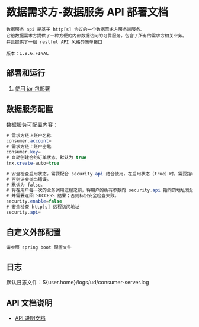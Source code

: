 
# 数据需求方-数据服务 API 部署文档

```plaintext
数据服务 api 是基于 http[s] 协议的一个数据需求方服务端服务。
它给数据需求方提供了一种方便的内部数据访问的可靠服务，包含了所有的需求方相关业务。
并且提供了一组 restful API 风格的简单接口

版本：1.9.6.FINAL
```

## 部署和运行

1. [使用 jar 包部署](DEPLOY-WITH-JAR.md)

## 数据服务配置

数据服务可配置内容：

```java
# 需求方链上账户名称
consumer.account=
# 需求方链上账户密匙
consumer.key=
# 自动创建合约订单状态。默认为 true
trx.create-auto=true

# 安全检查启用状态。需要配合 security.api 结合使用，在启用状态（true）时，需要指明 security.api ，
# 否则讲会抛出错误。
# 默认为 false。
# 将在用户每一次的业务调用过程之前，将用户的所有参数向 security.api 指向的地址发起调用。
# 并需要返回 SUCCESS 结果；否则标识安全检查失败。
security.enable=false
# 安全检查 http[s] 远程访问地址
security.api=
```

## 自定义外部配置

```plaintext
请参照 spring boot 配置文件
```

## 日志

默认日志文件：${user.home}/logs/ud/consumer-server.log

## API 文档说明

* [API 说明文档](../shared/consumer-api.1.0.md)
